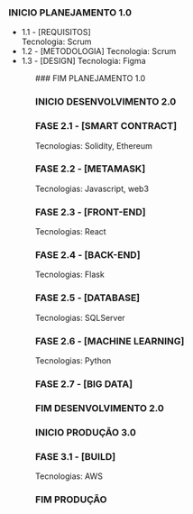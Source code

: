 ### INICIO PLANEJAMENTO 1.0
<ul>
  <li>1.1 - [REQUISITOS] </li>
   Tecnologia: Scrum
  <li>
   1.2 - [METODOLOGIA] 
   Tecnologia: Scrum
  </li> 
  
  <li>
    1.3 - [DESIGN] 
    Tecnologia: Figma
  </li>
 <ul>
### FIM PLANEJAMENTO 1.0


### INICIO DESENVOLVIMENTO 2.0
### FASE 2.1 - [SMART CONTRACT] 
Tecnologias: Solidity, Ethereum



### FASE 2.2 - [METAMASK] 
Tecnologias: Javascript, web3



### FASE 2.3 - [FRONT-END] 
Tecnologias: React



### FASE 2.4 - [BACK-END] 
Tecnologias: Flask

### FASE 2.5 - [DATABASE] 
Tecnologias: SQLServer

### FASE 2.6 - [MACHINE LEARNING] 
Tecnologias: Python

### FASE 2.7 - [BIG DATA] 

### FIM DESENVOLVIMENTO 2.0

### INICIO PRODUÇÃO 3.0
### FASE 3.1 - [BUILD] 
Tecnologias: AWS


### FIM PRODUÇÃO  




